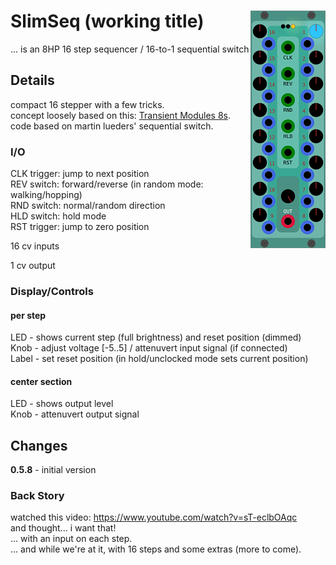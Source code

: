 # SlimSeq (working title) <img align="right" src="images/slimseq_100.png">
... is an 8HP 16 step sequencer / 16-to-1 sequential switch  


## Details
compact 16 stepper with a few tricks.  
concept loosely based on this: [Transient Modules 8s](http://transientmodules.com/8s).  
code based on martin lueders' sequential switch.  

### I/O
CLK trigger: jump to next position  
REV switch: forward/reverse (in random mode: walking/hopping)  
RND switch: normal/random direction  
HLD switch: hold mode  
RST trigger: jump to zero position  

16 cv inputs  

1 cv output  

### Display/Controls

#### per step
LED - shows current step (full brightness) and reset position (dimmed)  
  Knob - adjust voltage [-5..5] / attenuvert input signal (if connected)  
Label - set reset position (in hold/unclocked mode sets current position)  

#### center section
LED - shows output level  
  Knob - attenuvert output signal


## Changes
__0.5.8__ - initial version  

### Back Story
watched this video: https://www.youtube.com/watch?v=sT-eclbOAqc  
and thought... i want that!  
... with an input on each step.  
... and while we're at it, with 16 steps and some extras (more to come).
